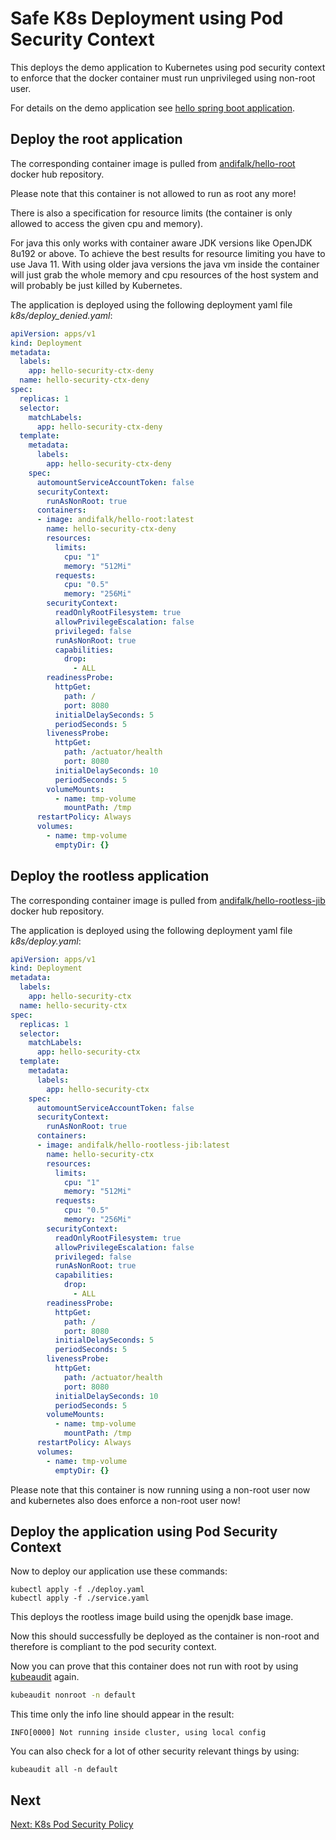 # Safe K8s Deployment using Pod Security Context

This deploys the demo application to Kubernetes using pod security context
to enforce that the docker container must run unprivileged using non-root user.

For details on the demo application see [hello spring boot application](../step1-hello-spring-boot).

## Deploy the root application

The corresponding container image is pulled from [andifalk/hello-root](https://cloud.docker.com/repository/registry-1.docker.io/andifalk/hello-root) docker hub repository.

Please note that this container is not allowed to run as root any more!

There is also a specification for resource limits (the container is only allowed to access the given cpu and memory).

For java this only works with container aware JDK versions like OpenJDK 8u192 or above.
To achieve the best results for resource limiting you have to use Java 11.
With using older java versions the java vm inside the container will just grab the whole memory and
cpu resources of the host system and will probably be just killed by Kubernetes.

The application is deployed using the following deployment yaml file _k8s/deploy_denied.yaml_:

```yaml
apiVersion: apps/v1
kind: Deployment
metadata:
  labels:
    app: hello-security-ctx-deny
  name: hello-security-ctx-deny
spec:
  replicas: 1
  selector:
    matchLabels:
      app: hello-security-ctx-deny
  template:
    metadata:
      labels:
        app: hello-security-ctx-deny
    spec:
      automountServiceAccountToken: false
      securityContext:
        runAsNonRoot: true
      containers:
      - image: andifalk/hello-root:latest
        name: hello-security-ctx-deny
        resources:
          limits:
            cpu: "1"
            memory: "512Mi"
          requests:
            cpu: "0.5"
            memory: "256Mi"
        securityContext:
          readOnlyRootFilesystem: true
          allowPrivilegeEscalation: false
          privileged: false
          runAsNonRoot: true
          capabilities:
            drop:
              - ALL
        readinessProbe:
          httpGet:
            path: /
            port: 8080
          initialDelaySeconds: 5
          periodSeconds: 5
        livenessProbe:
          httpGet:
            path: /actuator/health
            port: 8080
          initialDelaySeconds: 10
          periodSeconds: 5
        volumeMounts:
          - name: tmp-volume
            mountPath: /tmp
      restartPolicy: Always
      volumes:
        - name: tmp-volume
          emptyDir: {}
```

## Deploy the rootless application

The corresponding container image is pulled from [andifalk/hello-rootless-jib](https://cloud.docker.com/repository/registry-1.docker.io/andifalk/hello-rootless-jib) docker hub repository.

The application is deployed using the following deployment yaml file _k8s/deploy.yaml_:

```yaml
apiVersion: apps/v1
kind: Deployment
metadata:
  labels:
    app: hello-security-ctx
  name: hello-security-ctx
spec:
  replicas: 1
  selector:
    matchLabels:
      app: hello-security-ctx
  template:
    metadata:
      labels:
        app: hello-security-ctx
    spec:
      automountServiceAccountToken: false
      securityContext:
        runAsNonRoot: true
      containers:
      - image: andifalk/hello-rootless-jib:latest
        name: hello-security-ctx
        resources:
          limits:
            cpu: "1"
            memory: "512Mi"
          requests:
            cpu: "0.5"
            memory: "256Mi"
        securityContext:
          readOnlyRootFilesystem: true
          allowPrivilegeEscalation: false
          privileged: false
          runAsNonRoot: true
          capabilities:
            drop:
              - ALL
        readinessProbe:
          httpGet:
            path: /
            port: 8080
          initialDelaySeconds: 5
          periodSeconds: 5
        livenessProbe:
          httpGet:
            path: /actuator/health
            port: 8080
          initialDelaySeconds: 10
          periodSeconds: 5
        volumeMounts:
          - name: tmp-volume
            mountPath: /tmp
      restartPolicy: Always
      volumes:
        - name: tmp-volume
          emptyDir: {}
```

Please note that this container is now running using a non-root user now and kubernetes
also does enforce a non-root user now!

## Deploy the application using Pod Security Context

Now to deploy our application use these commands:

```shell
kubectl apply -f ./deploy.yaml
kubectl apply -f ./service.yaml
```

This deploys the rootless image build using the openjdk base image.

Now this should successfully be deployed as the container is non-root and therefore is compliant to the pod security context.

Now you can prove that this container does not run with root by using [kubeaudit](https://github.com/Shopify/kubeaudit) again.

```bash
kubeaudit nonroot -n default
```

This time only the info line should appear in the result:

```shell
INFO[0000] Not running inside cluster, using local config
```

You can also check for a lot of other security relevant things by using:

```shell
kubeaudit all -n default
```

## Next

[Next: K8s Pod Security Policy](../step7-pod-security-policy)
